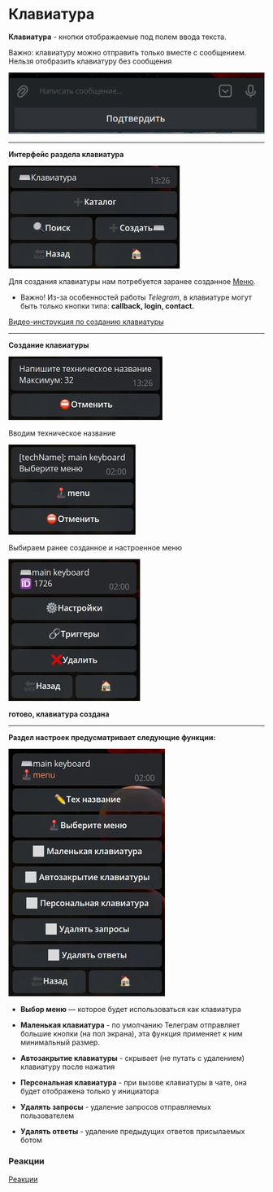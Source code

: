 # Клавиатура
**Клавиатура** - кнопки отображаемые под полем ввода текста. 

Важно: клавиатуру можно отправить только вместе с сообщением. Нельзя отобразить клавиатуру без сообщения


![](./1.png)

---

**Интерфейс раздела клавиатура**

![](./2.jpg)

Для создания клавиатуры нам потребуется заранее созданное [Меню](/docs/admin/menu).
* Важно! Из-за особенностей работы _Telegram_, в клавиатуре могут быть только кнопки типа: **callback, login, contact.**

[Видео-инструкция по созданию клавиатуры](https://t.me/QNextCases/130)

---

**Создание клавиатуры**

![](./3.jpg)

Вводим техническое название

![](./4.jpg)

Выбираем ранее созданное и настроенное меню

![](./5.jpg)

**готово, клавиатура создана**

---

**Раздел настроек предусматривает следующие функции:**

![](./6.jpg)

* **Выбор меню** — которое будет использоваться как клавиатура

* **Маленькая клавиатура** - по умолчанию Телеграм отправляет большие кнопки (на пол экрана), эта функция применяет к ним минимальный размер.

* **Автозакрытие клавиатуры** - скрывает (не путать с удалением) клавиатуру после нажатия

* **Персональная клавиатура** - при вызове клавиатуры в чате, она будет отображена только у инициатора

* **Удалять запросы** -  удаление запросов отправляемых пользователем

* **Удалять ответы** - удаление предыдущих ответов присылаемых ботом

### Реакции

[Реакции](/admin/keyboard/reaction)





